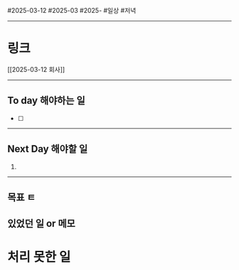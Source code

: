 #2025-03-12 #2025-03 #2025-
#일상 #저녁 

-------
# 링크
[[2025-03-12 회사]]

---
## To day 해야하는 일
- [ ] 

---
## Next Day 해야할 일
1. 

---

## 목표 ㅌ


## 있었던 일  or 메모


# 처리 못한 일